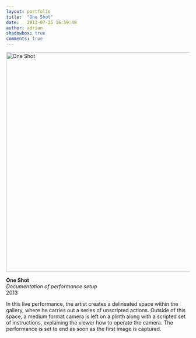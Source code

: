 ```yaml
---
layout: portfolio
title:  "One Shot"
date:   2013-07-25 16:59:48
author: adrian
shadowbox: true
comments: true
---
```


<a href="{{site.url}}/img/2013/one-shot/one-shot-doc.jpg" rel="shadowbox" title="One Shot">
<img src="{{site.url}}/img/2013/one-shot/one-shot-doc-pre.jpg" height="600px" width="600px" alt="One Shot"></a>

**One Shot** <br />
*Documentation of performance setup* <br />
2013

In this live performance, the artist creates a delineated space within the gallery,
where he carries out a series of unscripted actions. Outside of this space, a medium
format camera is left on a plinth along with a scripted set of instructions,
explaining the viewer how to operate the camera. The performance is set to end as
soon as the first image is captured.

